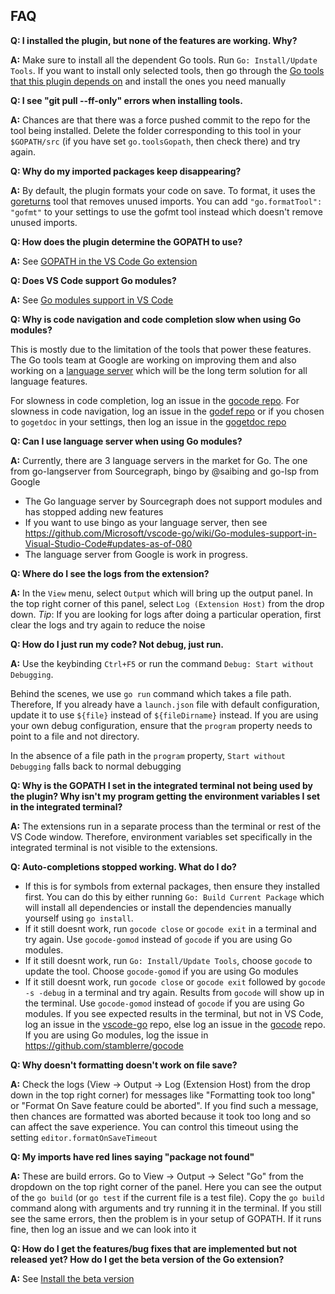 ## FAQ

**Q: I installed the plugin, but none of the features are working. Why?**

**A:** Make sure to install all the dependent Go tools. Run `Go: Install/Update Tools`. If you want to install only selected tools, then go through the [Go tools that this plugin depends on](https://github.com/Microsoft/vscode-go/wiki/Go-tools-that-the-Go-extension-depends-on) and install the ones you need manually

**Q: I see "git pull --ff-only" errors when installing tools.**

**A:** Chances are that there was a force pushed commit to the repo for the tool being installed. Delete the folder corresponding to this tool in your `$GOPATH/src` (if you have set `go.toolsGopath`, then check there) and try again.

**Q: Why do my imported packages keep disappearing?**

**A:** By default, the plugin formats your code on save. To format, it uses the [goreturns](https://github.com/sqs/goreturns) tool that removes unused imports. You can add `"go.formatTool": "gofmt"` to your settings to use the gofmt tool instead which doesn't remove unused imports.

**Q: How does the plugin determine the GOPATH to use?**

**A:** See [GOPATH in the VS Code Go extension](https://github.com/Microsoft/vscode-go/wiki/GOPATH-in-the-VS-Code-Go-extension)

**Q: Does VS Code support Go modules?**

**A:** See [Go modules support in VS Code](https://github.com/Microsoft/vscode-go/wiki/Go-modules-support-in-Visual-Studio-Code)

**Q: Why is code navigation and code completion slow when using Go modules?**

This is mostly due to the limitation of the tools that power these features. The Go tools team at Google are working on improving them and also working on a [language server](https://godoc.org/golang.org/x/tools/cmd/gopls) which will be the long term solution for all language features.

For slowness in code completion, log an issue in the [gocode repo](https://github.com/stamblerre/gocode).
For slowness in code navigation, log an issue in the [godef repo](https://github.com/rogpeppe/godef) or if you chosen to `gogetdoc` in your settings, then log an issue in the [gogetdoc repo](https://github.com/zmb3/gogetdoc)

**Q: Can I use language server when using Go modules?**

**A:** Currently, there are 3 language servers in the market for Go. The one from go-langserver from Sourcegraph, bingo by @saibing and go-lsp from Google

- The Go language server by Sourcegraph does not support modules and has stopped adding new features
- If you want to use bingo as your language server, then see https://github.com/Microsoft/vscode-go/wiki/Go-modules-support-in-Visual-Studio-Code#updates-as-of-080
- The language server from Google is work in progress.

**Q: Where do I see the logs from the extension?**

**A:** In the `View` menu, select `Output` which will bring up the output panel. In the top right corner of this panel, select `Log (Extension Host)` from the drop down. 
_Tip_: If you are looking for logs after doing a particular operation, first clear the logs and try again to reduce the noise 

**Q: How do I just run my code? Not debug, just run.**

**A:** Use the keybinding `Ctrl+F5` or run the command `Debug: Start without Debugging`.

Behind the scenes, we use `go run` command which takes a file path. Therefore, If you already have a `launch.json` file with default configuration, update it to use `${file}` instead of `${fileDirname}` instead. If you are using your own debug configuration, ensure that the `program` property needs to point to a file and not directory.

In the absence of a file path in the `program` property, `Start without Debugging` falls back to normal debugging

**Q: Why is the GOPATH I set in the integrated terminal not being used by the plugin? Why isn't my program getting the environment variables I set in the integrated terminal?**

**A:** The extensions run in a separate process than the terminal or rest of the VS Code window. Therefore, environment variables set specifically in the integrated terminal is not visible to the extensions.

**Q: Auto-completions stopped working. What do I do?**

- If this is for symbols from external packages, then ensure they installed first. You can do this by either running `Go: Build Current Package` which will install all dependencies or install the dependencies manually yourself using `go install`.
- If it still doesnt work, run `gocode close` or `gocode exit` in a terminal and try again. Use `gocode-gomod` instead of `gocode` if you are using Go modules.
- If it still doesnt work, run `Go: Install/Update Tools`, choose `gocode` to update the tool. Choose `gocode-gomod` if you are using Go modules
- If it still doesnt work, run `gocode close` or `gocode exit` followed by `gocode -s -debug` in a terminal and try again. Results from `gocode` will show up in the terminal. Use `gocode-gomod` instead of `gocode` if you are using Go modules.
If you see expected results in the terminal, but not in VS Code, log an issue in the [vscode-go](https://github.com/Microsoft/vscode-go) repo, else 
log an issue in the [gocode](https://github.com/mdempsky/gocode) repo. If you are using Go modules, log the issue in https://github.com/stamblerre/gocode

**Q: Why doesn't formatting doesn't work on file save?**

**A:** Check the logs (View -> Output -> Log (Extension Host) from the drop down in the top right corner) for messages like "Formatting took too long" or "Format On Save feature could be aborted". If you find such a message, then chances are formatted was aborted because it took too long and so can affect the save experience. You can control this timeout using the setting `editor.formatOnSaveTimeout`

**Q: My imports have red lines saying "package not found"**

**A:** These are build errors. Go to View -> Output -> Select "Go" from the dropdown on the top right corner of the panel. Here you can see the output of the `go build` (or `go test` if the current file is a test file). Copy the `go build` command along with arguments and try running it in the terminal. If you still see the same errors, then the problem is in your setup of GOPATH. If it runs fine, then log an issue and we can look into it

**Q: How do I get the features/bug fixes that are implemented but not released yet? How do I get the beta version of the Go extension?**

**A:** See [Install the beta version](https://github.com/Microsoft/vscode-go/wiki/Use-the-beta-version-of-the-latest-Go-extension)
